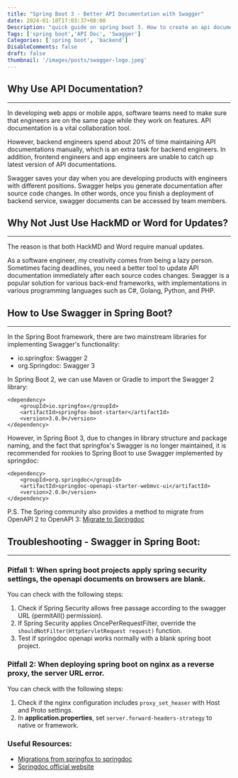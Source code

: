 ```yaml
---
title: "Spring Boot 3 - Better API Documentation with Swagger"
date: 2024-01-10T17:03:37+08:00
Description: "quick guide on spring boot 3. How to create an api document with swagger. "
Tags: ['spring boot','API Doc', 'Swagger']
Categories: ['spring boot', 'backend']
DisableComments: false
draft: false
thumbnail: '/images/posts/swagger-logo.jpeg'
---
```

## Why Use API Documentation?

---
In developing web apps or mobile apps, software teams need to make sure that engineers are on the same page while they work on features. API documentation is a vital collaboration tool. 

However, backend engineers spend about 20% of time maintaining API documentations manually, which is an extra task for backend engineers. In addition, frontend engineers and app engineers are unable to catch up latest version of API documentations. 

Swagger saves your day when you are developing products with engineers with different positions. Swagger helps you generate documentation after source code changes. In other words, once you finish a deployment of backend service, swagger documents can be accessed by team members. 

## Why Not Just Use HackMD or Word for Updates?

---
The reason is that both HackMD and Word require manual updates.

As a software engineer, my creativity comes from being a lazy person. Sometimes facing deadlines, you need a better tool to update API documentation immediately after each source codes changes. Swagger is a popular solution for various back-end frameworks, with implementations in various programming languages such as C#, Golang, Python, and PHP.

## How to Use Swagger in Spring Boot?

---
In the Spring Boot framework, there are two mainstream libraries for implementing Swagger's functionality:
- io.springfox: Swagger 2
- org.Springdoc: Swagger 3

In Spring Boot 2, we can use Maven or Gradle to import the Swagger 2 library:
```
<dependency>
    <groupId>io.springfox</groupId>
    <artifactId>springfox-boot-starter</artifactId>
    <version>3.0.0</version>
</dependency>
```

However, in Spring Boot 3, due to changes in library structure and package naming, and the fact that springfox's Swagger is no longer maintained, it is recommended for rookies to Spring Boot to use Swagger implemented by springdoc:
```
<dependency>
    <groupId>org.springdoc</groupId>
    <artifactId>springdoc-openapi-starter-webmvc-ui</artifactId>
    <version>2.0.0</version>
</dependency>
```
P.S. The Spring community also provides a method to migrate from OpenAPI 2 to OpenAPI 3: [Migrate to Springdoc](https://springdoc.org/migrating-from-springfox.html)

## Troubleshooting - Swagger in Spring Boot:

---
### Pitfall 1: When spring boot projects apply spring security settings, the openapi documents on browsers are blank.
You can check with the following steps:
1. Check if Spring Security allows free passage according to the swagger URL (permitAll() permission).
2. If Spring Security applies OncePerRequestFilter, override the `shouldNotFilter(HttpServletRequest request)` function.
3. Test if springdoc openapi works normally with a blank spring boot project.

### Pitfall 2: When deploying spring boot on nginx as a reverse proxy, the server URL error.
You can check with the following steps:
1. Check if the nginx configuration includes `proxy_set_heaser` with Host and Proto settings.
2. In **application.properties**, set `server.forward-headers-strategy` to native or framework.

### Useful Resources: 
- [Migrations from springfox to springdoc](https://blog.idontwannarock.me/2022/12/springfox_to_springdoc/)
- [Springdoc official website](https://springdoc.org/migrating-from-springfox.html)